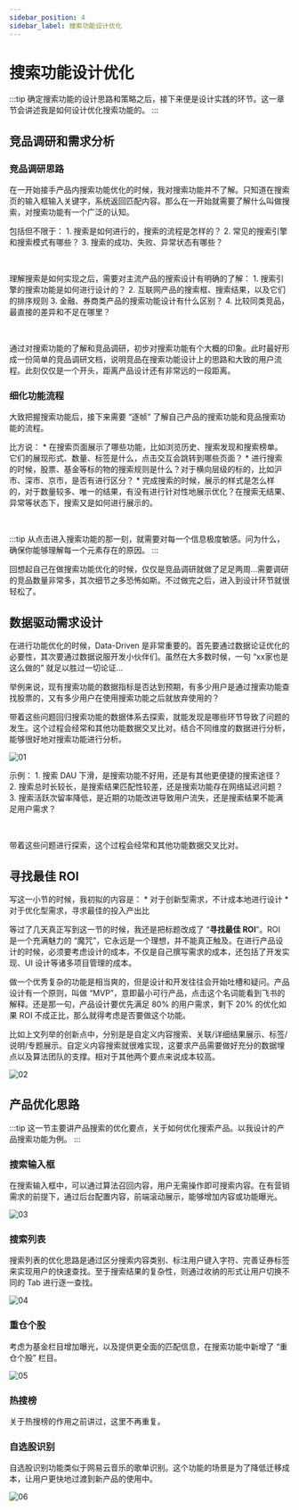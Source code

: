 ```yaml
---
sidebar_position: 4
sidebar_label: 搜索功能设计优化
---
```


# 搜索功能设计优化

:::tip
确定搜索功能的设计思路和策略之后，接下来便是设计实践的环节。这一章节会讲述我是如何设计优化搜索功能的。
:::

## 竞品调研和需求分析

### 竞品调研思路

在一开始接手产品内搜索功能优化的时候，我对搜索功能并不了解。只知道在搜索页的输入框输入关键字，系统返回匹配内容。那么在一开始就需要了解什么叫做搜索，对搜索功能有一个广泛的认知。



包括但不限于：
    1. 搜索是如何进行的，搜索的流程是怎样的？
    2. 常见的搜索引擎和搜索模式有哪些？
    3. 搜索的成功、失败、异常状态有哪些？

<br/>

理解搜索是如何实现之后，需要对主流产品的搜索设计有明确的了解：
    1. 搜索引擎的搜索功能是如何进行设计的？
    2. 互联网产品的搜索框、搜索结果，以及它们的排序规则
    3. 金融、券商类产品的搜索功能设计有什么区别？
    4. 比较同类竞品，最直接的差异和不足在哪里？

<br/>

通过对搜索功能的了解和竞品调研，初步对搜索功能有个大概的印象。此时最好形成一份简单的竞品调研文档，说明竞品在搜索功能设计上的思路和大致的用户流程。此刻仅仅是一个开头，距离产品设计还有非常远的一段距离。

### 细化功能流程

大致把握搜索功能后，接下来需要 “逐帧” 了解自己产品的搜索功能和竞品搜索功能的流程。

比方说：
    * 在搜索页面展示了哪些功能，比如浏览历史、搜索发现和搜索榜单。它们的展现形式、数量、标签是什么，点击交互会跳转到哪些页面？
    * 进行搜索的时候，股票、基金等标的物的搜索规则是什么？对于横向层级的标的，比如沪市、深市、京市，是否有进行区分？
    * 完成搜索的时候，展示的样式是怎么样的，对于数量较多、唯一的结果，有没有进行针对性地展示优化？在搜索无结果、异常等状态下，搜索又是如何进行展示的。

<br/>

:::tip
从点击进入搜索功能的那一刻，就需要对每一个信息极度敏感。问为什么，确保你能够理解每一个元素存在的原因。
:::

回想起自己在做搜索功能优化的时候，仅仅是竞品调研就做了足足两周...需要调研的竞品数量非常多，其次细节之多恐怖如斯。不过做完之后，进入到设计环节就很轻松了。

## 数据驱动需求设计

在进行功能优化的时候，Data-Driven 是非常重要的。首先要通过数据论证优化的必要性，其次要通过数据说服开发小伙伴们。虽然在大多数时候，一句 “xx家也是这么做的” 就足以胜过一切论证...



举例来说，现有搜索功能的数据指标是否达到预期，有多少用户是通过搜索功能查找股票的，又有多少用户在使用搜索功能之后就放弃使用的？



带着这些问题回归搜索功能的数据体系去探索，就能发现是哪些环节导致了问题的发生。这个过程会经常和其他功能数据交叉比对。结合不同维度的数据进行分析，能够很好地对搜索功能进行分析。

![01](/img/product/practice/search-optimization_images/01.png)

示例：
    1. 搜索 DAU 下滑，是搜索功能不好用，还是有其他更便捷的搜索途径？
    2. 搜索总时长较长，是搜索结果匹配性较差，还是搜索功能存在网络延迟问题？
    3. 搜索活跃次留率降低，是近期的功能改进导致用户流失，还是搜索结果不能满足用户需求？

<br/>

带着这些问题进行探索，这个过程会经常和其他功能数据交叉比对。

## 寻找最佳 ROI

写这一小节的时候，我初拟的内容是：
    * 对于创新型需求，不计成本地进行设计
    * 对于优化型需求，寻求最佳的投入产出比



等过了几天真正写到这一节的时候，我还是把标题改成了 “**寻找最佳 ROI**”。ROI 是一个充满魅力的 “魔咒”，它永远是一个理想，并不能真正触及。在进行产品设计的时候，必须要考虑设计的成本，不仅是自己撰写需求的成本，还包括了开发实现、UI 设计等诸多项目管理的成本。



做一个优秀复杂的功能是相当爽的，但是设计和开发往往会开始吐槽和疑问。产品设计有一个原则，叫做 “MVP”，意即最小可行产品，点击这个名词能看到飞书的解释。还是那一句，产品设计要优先满足 80% 的用户需求，剩下 20% 的优化如果 ROI 不成正比，那么就得考虑是否要做这个功能。



比如上文列举的创新点中，分别是是自定义内容搜索、关联/详细结果展示、标签/说明/专题展示。自定义内容搜索就很难实现，这要求产品需要做好充分的数据埋点以及算法团队的支撑。相对于其他两个要点来说成本较高。

![02](/img/product/practice/search-optimization_images/02.png)

## 产品优化思路

:::tip
这一节主要讲产品搜索的优化要点，关于如何优化搜索产品。以我设计的产品搜索功能为例。
:::

### 搜索输入框

在搜索输入框中，可以通过算法召回内容，用户无需操作即可搜索内容。在有营销需求的前提下，通过后台配置内容，前端滚动展示，能够增加内容或功能曝光。

![03](/img/product/practice/search-optimization_images/03.png)

### 搜索列表

搜索列表的优化思路是通过区分搜索内容类别、标注用户键入字符、完善证券标签来实现用户的快速查找。至于搜索结果的复杂性，则通过收纳的形式让用户切换不同的 Tab 进行逐一查找。

![04](/img/product/practice/search-optimization_images/04.png)

### 重仓个股

考虑为基金栏目增加曝光，以及提供更全面的匹配信息，在搜索功能中新增了 “重仓个股” 栏目。

![05](/img/product/practice/search-optimization_images/05.png)

### 热搜榜

关于热搜榜的作用之前讲过，这里不再重复。

### 自选股识别

自选股识别功能类似于网易云音乐的歌单识别。这个功能的场景是为了降低迁移成本，让用户更快地过渡到新产品的使用中。

![06](/img/product/practice/search-optimization_images/06.png)
